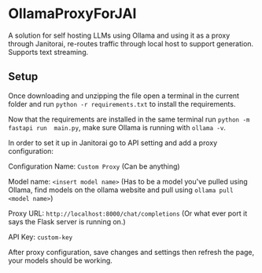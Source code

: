 # OllamaProxyForJAI
A solution for self hosting LLMs using Ollama and using it as a proxy through Janitorai, re-routes traffic through local host to support generation. Supports text streaming.

## Setup
Once downloading and unzipping the file open a terminal in the current folder and run `python -r requirements.txt` to install the requirements.

Now that the requirements are installed in the same terminal run `python -m fastapi run  main.py`, make sure Ollama is running with `ollama -v`.

In order to set it up in Janitorai go to API setting and add a proxy configuration:

Configuration Name: `Custom Proxy` (Can be anything)

Model name: `<insert model name>` (Has to be a model you've pulled using Ollama, find models on the ollama website and pull using `ollama pull <model name>`)

Proxy URL: `http://localhost:8000/chat/completions` (Or what ever port it says the Flask server is running on.)

API Key: `custom-key`

After proxy configuration, save changes and settings then refresh the page, your models should be working.
